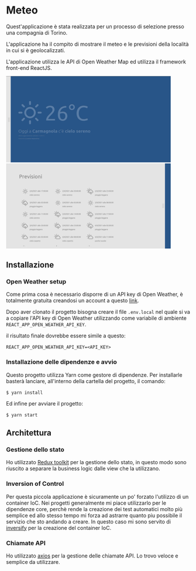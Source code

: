 # Meteo

Quest'applicazione è stata realizzata per un processo di selezione presso una compagnia di Torino.

L'applicazione ha il compito di mostrare il meteo e le previsioni della località in cui si è geolocalizzati.

L'applicazione utilizza le API di Open Weather Map ed utilizza il framework front-end ReactJS.

<img src="./readme-assets/screen-1.png" width="450">

<img src="./readme-assets/screen-2.png" width="450">

## Installazione

### Open Weather setup

Come prima cosa è necessario disporre di un API key di Open Weather, è totalmente gratuita creandosi un account a questo [link](https://home.openweathermap.org/users/sign_in).

Dopo aver clonato il progetto bisogna creare il file `.env.local` nel quale si va a copiare l'API key di Open Weather utilizzando come variabile di ambiente `REACT_APP_OPEN_WEATHER_API_KEY`.

il risultato finale dovrebbe essere simile a questo:
```
REACT_APP_OPEN_WEATHER_API_KEY=<API_KEY>
```

### Installazione delle dipendenze e avvio

Questo progetto utilizza Yarn come gestore di dipendenze. Per installarle basterà lanciare, all'interno della cartella del progetto, il comando:

```
$ yarn install
```

Ed infine per avviare il progetto:

```
$ yarn start
```

## Architettura

### Gestione dello stato

Ho utilizzato [Redux toolkit](https://redux-toolkit.js.org/) per la gestione dello stato, in questo modo sono riuscito a separare la business logic dalle view che la utilizzano. 

### Inversion of Control

Per questa piccola applicazione è sicuramente un po' forzato l'utilizzo di un container IoC. Nei progetti generalmente mi piace utilizzarlo per le dipendenze core, perchè rende la creazione dei test automatici molto più semplice ed allo stesso tempo mi forza ad astrarre quanto piu possibile il servizio che sto andando a creare. In questo caso mi sono servito di [inversify](https://inversify.io/) per la creazione del container IoC.

### Chiamate API

Ho utilizzato [axios](https://github.com/axios/axios) per la gestione delle chiamate API. Lo trovo veloce e semplice da utilizzare.